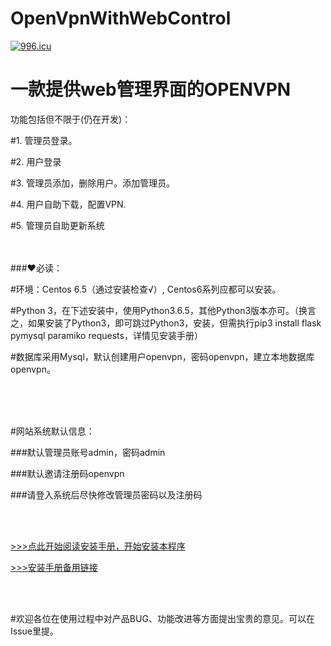 # OpenVpnWithWebControl


<a href="https://996.icu"><img src="https://img.shields.io/badge/link-996.icu-red.svg" alt="996.icu" /></a>


# 一款提供web管理界面的OPENVPN


<p>功能包括但不限于(仍在开发)：</p>





#1. 管理员登录。

#2. 用户登录

#3. 管理员添加，删除用户。添加管理员。

#4. 用户自助下载，配置VPN.

#5. 管理员自助更新系统
<br><br><br>






<p>###❤必读：</p>





#环境：Centos 6.5（通过安装检查√）, Centos6系列应都可以安装。


#Python 3，在下述安装中，使用Python3.6.5，其他Python3版本亦可。（换言之，如果安装了Python3，即可跳过Python3，安装，但需执行pip3 install flask pymysql paramiko requests，详情见安装手册）

#数据库采用Mysql，默认创建用户openvpn，密码openvpn，建立本地数据库openvpn。

<br><br><br>

#网站系统默认信息：

###默认管理员账号admin，密码admin

###默认邀请注册码openvpn

###请登入系统后尽快修改管理员密码以及注册码

<br><br>





<a href="https://raw.githubusercontent.com/TravellerXi/OpenVpnWithWebControl/master/static/installationStep" target='_blank'>>>>点此开始阅读安装手册，开始安装本程序</a>

<a href="https://github.com/TravellerXi/OpenVpnWithWebControl/blob/master/static/installationStep" target='_blank'>>>>安装手册备用链接</a>

<br><br>

#欢迎各位在使用过程中对产品BUG、功能改进等方面提出宝贵的意见。可以在Issue里提。







